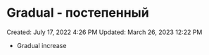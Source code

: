 # Gradual - постепенный

Created: July 17, 2022 4:26 PM
Updated: March 26, 2023 12:22 PM

- Gradual increase